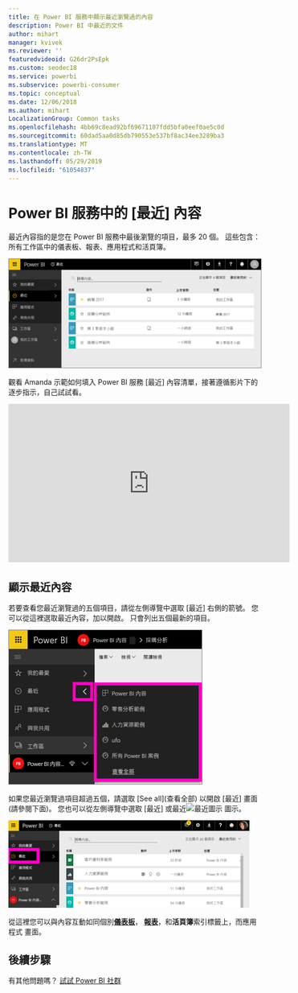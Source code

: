 ```yaml
---
title: 在 Power BI 服務中顯示最近瀏覽過的內容
description: Power BI 中最近的文件
author: mihart
manager: kvivek
ms.reviewer: ''
featuredvideoid: G26dr2PsEpk
ms.custom: seodec18
ms.service: powerbi
ms.subservice: powerbi-consumer
ms.topic: conceptual
ms.date: 12/06/2018
ms.author: mihart
LocalizationGroup: Common tasks
ms.openlocfilehash: 4bb69c8ead92bf69671107fdd5bfa0eef0ae5c0d
ms.sourcegitcommit: 60dad5aa0d85db790553e537bf8ac34ee3289ba3
ms.translationtype: MT
ms.contentlocale: zh-TW
ms.lasthandoff: 05/29/2019
ms.locfileid: "61054837"
---
```

# <a name="recent-content-in-power-bi-service"></a>Power BI 服務中的 [最近]  內容
最近內容指的是您在 Power BI 服務中最後瀏覽的項目，最多 20 個。  這些包含：所有工作區中的儀表板、報表、應用程式和活頁簿。

![最近內容視窗](./media/end-user-recent/power-bi-recent-screen.png)

觀看 Amanda 示範如何填入 Power BI 服務 [最近]  內容清單，接著遵循影片下的逐步指示，自己試試看。

<iframe width="560" height="315" src="https://www.youtube.com/embed/G26dr2PsEpk" frameborder="0" allowfullscreen></iframe>

## <a name="display-recent-content"></a>顯示最近內容
若要查看您最近瀏覽過的五個項目，請從左側導覽中選取 [最近]  右側的箭號。  您可以從這裡選取最近內容，加以開啟。 只會列出五個最新的項目。

![最近內容飛出視窗](./media/end-user-recent/power-bi-recent-flyout-new.png)

如果您最近瀏覽過項目超過五個，請選取 [See all]\(查看全部)  以開啟 [最近] 畫面 (請參閱下面)。 您也可以從左側導覽中選取 [最近]  或最近![最近圖示](./media/end-user-recent/power-bi-recent-icon.png) 圖示。

![顯示所有最近內容](./media/end-user-recent/power-bi-recent-list.png)

從這裡您可以與內容互動如同個別[**儀表板**](end-user-dashboards.md)， [**報表**](end-user-reports.md)，和**活頁簿**索引標籤上，而應用程式 <!--[**Apps**](end-user-apps.md)--> 畫面。

## <a name="next-steps"></a>後續步驟
<!--[Power BI service Apps](end-user-apps.md)-->

有其他問題嗎？ [試試 Power BI 社群](http://community.powerbi.com/)

